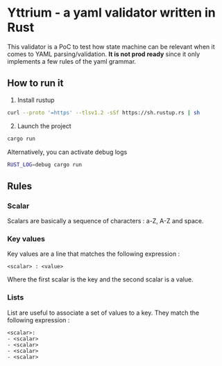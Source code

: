 # Yttrium - a yaml validator written in Rust

This validator is a PoC to test how state machine can be relevant when it comes to YAML parsing/validation. **It is not prod ready** since it only implements a few rules of the yaml grammar.

## How to run it

1. Install rustup

```bash
curl --proto '=https' --tlsv1.2 -sSf https://sh.rustup.rs | sh
```

2. Launch the project

```bash
cargo run
```

Alternatively, you can activate debug logs

```bash
RUST_LOG=debug cargo run
```

## Rules

### Scalar

Scalars are basically a sequence of characters : a-Z, A-Z and space.

### Key values

Key values are a line that matches the following expression :

```
<scalar> : <value>
```

Where the first scalar is the key and the second scalar is a value.

### Lists

List are useful to associate a set of values to a key. They match the following expression :

```
<scalar>:
- <scalar>
- <scalar>
- <scalar>
- <scalar>
```
